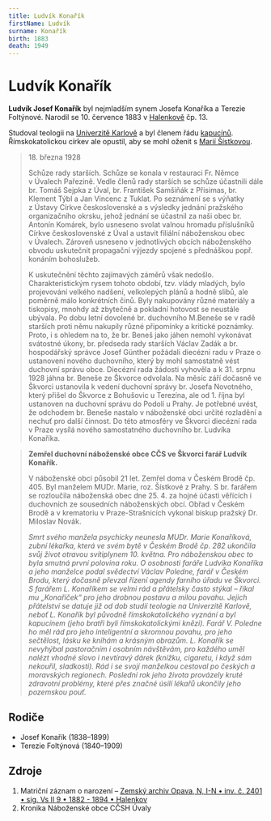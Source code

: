 ```yaml
---
title: Ludvík Konařík
firstName: Ludvík
surname: Konařík
birth: 1883
death: 1949
---
```


# Ludvík Konařík

**Ludvík Josef Konařík** byl nejmladším synem Josefa Konaříka a Terezie Foltýnové. Narodil se 10. července 1883 v&nbsp;[Halenkově](https://cs.wikipedia.org/wiki/Halenkov) čp. 13.

Studoval teologii na [Univerzitě Karlově](https://cs.wikipedia.org/wiki/Univerzita_Karlova) a byl členem řádu [kapucínů](https://cs.wikipedia.org/wiki/%C5%98%C3%A1d_men%C5%A1%C3%ADch_brat%C5%99%C3%AD_kapuc%C3%ADn%C5%AF). Římskokatolickou církev ale opustil, aby se mohl oženit s&nbsp;[Marií Šístkovou](sistkova-marie-1897.md).

<Photo src="Photo1500280.jpg" alt="Ludvík Konařík jako kapucín (nedatováno)" size="md" />

<Photo src="Photo1500316.jpg" alt="Ludvík a Marie Konaříkovi (1920)" size="lg" />

> 18\. března 1928
> 
> Schůze rady starších. Schůze se konala v&nbsp;restauraci Fr. Němce v&nbsp;Úvalech Pařezině. Vedle členů rady starších se schůze účastnili dále br. Tomáš Sejpka z&nbsp;Úval, br. František Samšiňák z&nbsp;Přisimas, br. Klement Týbl a Jan Vincenc z&nbsp;Tuklat. Po seznámení se s&nbsp;výňatky z&nbsp;Ústavy Církve československé a s&nbsp;výsledky jednání pražského organizačního okrsku, jehož jednání se účastnil za naši obec br. Antonín Komárek, bylo usneseno svolat valnou hromadu příslušníků Církve československé z&nbsp;Úval a ustavit filiální náboženskou obec v&nbsp;Úvalech. Zároveň usneseno v&nbsp;jednotlivých obcích náboženského obvodu uskutečnit propagační výjezdy spojené s&nbsp;přednáškou popř. konáním bohoslužeb.
> 
> K&nbsp;uskutečnění těchto zajímavých záměrů však nedošlo. Charakteristickým rysem tohoto období, tzv. vlády mladých, bylo projevování velkého nadšení, velkolepých plánů a hodně slibů, ale poměrně málo konkrétních činů. Byly nakupovány různé materiály a tiskopisy, mnohdy až zbytečně a pokladní hotovost se neustále ubývala. Po dobu letní dovolené br. duchovního M.Beneše se v&nbsp;radě starších proti němu nakupily různé připomínky a kritické poznámky. Proto, i s&nbsp;ohledem na to, že br. Beneš jako jáhen nemohl vykonávat svátostné úkony, br. předseda rady starších Václav Zadák a br. hospodářský správce Josef Günther požádali diecézní radu v&nbsp;Praze o ustanovení nového duchovního, který by mohl samostatně vést duchovní správu obce. Diecézní rada žádosti vyhověla a k&nbsp;31. srpnu 1928 jáhna br. Beneše ze Škvorce odvolala. Na měsíc září dočasně ve Škvorci ustanovila k&nbsp;vedení duchovní správy br. Josefa Novotného, který přišel do Škvorce z&nbsp;Bohušovic u Terezína, ale od 1. října byl ustanoven na duchovní správu do Podolí u Prahy. Je potřebné uvést, že odchodem br. Beneše nastalo v&nbsp;náboženské obci určité rozladění a nechuť pro další činnost. Do této atmosféry ve Škvorci diecézní rada v&nbsp;Praze vysílá nového samostatného duchovního br. Ludvíka Konaříka.

> **Zemřel duchovní náboženské obce CČS ve Škvorci farář Ludvík Konařík.**
> 
> V&nbsp;náboženské obci působil 21 let. Zemřel doma v&nbsp;Českém Brodě čp. 405. Byl manželem MUDr. Marie, roz. Šístkové z&nbsp;Prahy. S&nbsp;br. farářem se rozloučila náboženská obec dne 25. 4. za hojné účasti věřících i duchovních ze sousedních náboženských obcí. Obřad v&nbsp;Českém Brodě a v&nbsp;krematoriu v&nbsp;Praze-Strašnicích vykonal biskup pražský Dr. Miloslav Novák.
> 
> _Smrt svého manžela psychicky neunesla MUDr. Marie Konaříková, zubní lékařka, která ve svém bytě v&nbsp;Českém Brodě čp. 282 ukončila svůj život otravou svítiplynem 10. května. Pro náboženskou obec to byla smutná první polovina roku. O osobnosti faráře Ludvíka Konaříka a jeho manželce podal svědectví Václav Poledne, farář v&nbsp;Českém Brodu, který dočasně převzal řízení agendy farního úřadu ve Škvorci. S&nbsp;farářem L. Konaříkem se velmi rád a přátelsky často stýkal – říkal mu „Konaříček“ pro jeho drobnou postavu a milou povahu. Jejich přátelství se datuje již od dob studií teologie na Univerzitě Karlově, neboť L. Konařík byl původně římskokatolického vyznání a byl kapucínem (jeho bratři byli římskokatolickými knězi). Farář V. Poledne ho měl rád pro jeho inteligentní a skromnou povahu, pro jeho sečtělost, lásku ke knihám a krásným obrazům. L. Konařík se nevyhýbal pastoračním i osobním návštěvám, pro každého uměl nalézt vhodné slovo i nevtíravý dárek (knížku, cigaretu, i když sám nekouřil, sladkosti). Rád i se svojí manželkou cestoval po českých a moravských regionech. Poslední rok jeho života provázely kruté zdravotní problémy, které přes značné úsilí lékařů ukončily jeho pozemskou pouť._

<Photo src="20190730_184116.jpg" alt="Výstřih z kroniky Náboženské obce CČSH Úvaly [2]" size="lg" />


## Rodiče

- Josef Konařík (1838–1899)
- Terezie Foltýnová (1840–1909)


## Zdroje

1. Matriční záznam o narození – [Zemský archiv Opava, N, I-N • inv. č. 2401 • sig. Vs II 9 • 1882 - 1894 • Halenkov](http://digi.archives.cz/da/permalink?xid=be87e238-f13c-102f-8255-0050568c0263&scan=26#scan26)
2. Kronika Náboženské obce CČSH Úvaly
